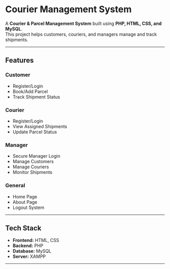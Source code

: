 #  Courier Management System  

A **Courier & Parcel Management System** built using **PHP, HTML, CSS, and MySQL**.  
This project helps customers, couriers, and managers manage and track shipments.  

---

##  Features  

###  Customer  
- Register/Login  
- Book/Add Parcel  
- Track Shipment Status  

###  Courier  
- Register/Login  
- View Assigned Shipments  
- Update Parcel Status  

###  Manager  
- Secure Manager Login  
- Manage Customers  
- Manage Couriers  
- Monitor Shipments  

###  General  
- Home Page  
- About Page  
- Logout System  

---

##  Tech Stack  
- **Frontend:** HTML, CSS  
- **Backend:** PHP  
- **Database:** MySQL  
- **Server:** XAMPP  

---


